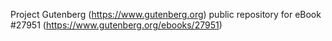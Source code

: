 Project Gutenberg (https://www.gutenberg.org) public repository for eBook #27951 (https://www.gutenberg.org/ebooks/27951)

